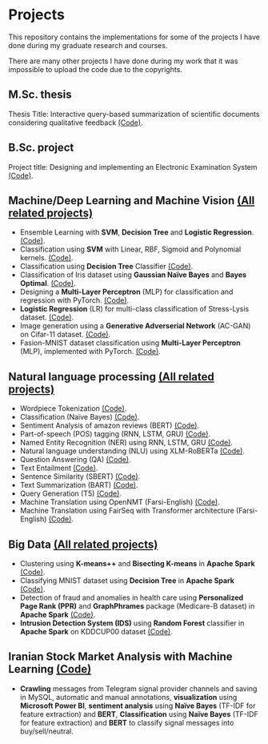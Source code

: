 # Projects

This repository contains the implementations for some of the projects I have done during my graduate research and courses.

There are many other projects I have done during my work that it was impossible to upload the code due to the copyrights.




## M.Sc. thesis
Thesis Title: Interactive query-based summarization of scientific documents considering qualitative feedback [(Code)](https://github.com/mehrzad-ahmadian/projects/tree/master/msc-thesis).



## B.Sc. project
Project title: Designing and implementing an Electronic Examination System [(Code)](https://github.com/mehrzad-ahmadian/projects/tree/master/bsc-project).




## Machine/Deep Learning and Machine Vision [(All related projects)](https://github.com/mehrzad-ahmadian/projects/tree/master/machine-learning/)
* Ensemble Learning with **SVM**, **Decision Tree** and **Logistic Regression**. [(Code)](https://github.com/mehrzad-ahmadian/projects/tree/master/machine-learning/voting-based-ensemble).
* Classification using **SVM** with Linear, RBF, Sigmoid and Polynomial kernels. [(Code)](https://github.com/mehrzad-ahmadian/projects/tree/master/machine-learning/classification-svm).
* Classification using **Decision Tree** Classifier [(Code)](https://github.com/mehrzad-ahmadian/projects/tree/master/machine-learning/classification-decision-tree).
* Classification of Iris dataset using **Gaussian Naïve Bayes** and **Bayes Optimal**. [(Code)](https://github.com/mehrzad-ahmadian/projects/tree/master/machine-learning/classification-naive-bayes).
* Designing a **Multi-Layer Perceptron** (MLP) for classification and regression with PyTorch. [(Code)](https://github.com/mehrzad-ahmadian/projects/tree/master/machine-learning/mlp-classification-regression).
* **Logistic Regression** (LR) for multi-class classification of Stress-Lysis dataset. [(Code)](https://github.com/mehrzad-ahmadian/projects/tree/master/machine-learning/logistic-regression-multi-class).
* Image generation using a **Generative Adverserial Network** (AC-GAN) on Cifar-11 dataset. [(Code)](https://github.com/mehrzad-ahmadian/projects/tree/master/machine-learning/image-generation-ac-gan).
* Fasion-MNIST dataset classification using **Multi-Layer Perceptron** (MLP), implemented with PyTorch. [(Code)](https://github.com/mehrzad-ahmadian/projects/tree/master/machine-learning/image-classification-mlp).





## Natural language processing [(All related projects)](https://github.com/mehrzad-ahmadian/projects/tree/master/natural-language-processing/)
* Wordpiece Tokenization [(Code)](https://github.com/mehrzad-ahmadian/projects/tree/master/natural-language-processing/tokenization-wordpiece).
* Classification (Naïve Bayes) [(Code)](https://github.com/mehrzad-ahmadian/projects/tree/master/natural-language-processing/classification-naive-bayes).
* Sentiment Analysis of amazon reviews (BERT) [(Code)](https://github.com/mehrzad-ahmadian/projects/tree/master/natural-language-processing/sentiment-analysis-amazon-bert).
* Part-of-speech (POS) tagging (RNN, LSTM, GRU) [(Code)](https://github.com/mehrzad-ahmadian/projects/tree/master/natural-language-processing/part-of-speech-tagging).
* Named Entity Recognition (NER) using RNN, LSTM, GRU [(Code)](https://github.com/mehrzad-ahmadian/projects/tree/master/natural-language-processing/named-entity-recognition).
* Natural language understanding (NLU) using XLM-RoBERTa [(Code)](https://github.com/mehrzad-ahmadian/projects/tree/master/natural-language-processing/natural-language-understanding).
* Question Answering (QA) [(Code)](https://github.com/mehrzad-ahmadian/projects/tree/master/natural-language-processing/question-answering).
* Text Entailment [(Code)](https://github.com/mehrzad-ahmadian/projects/tree/master/natural-language-processing/text-entailment).
* Sentence Similarity (SBERT) [(Code)](https://github.com/mehrzad-ahmadian/projects/tree/master/natural-language-processing/sentence-similarity).
* Text Summarization (BART) [(Code)](https://github.com/mehrzad-ahmadian/projects/tree/master/natural-language-processing/text-summarization).
* Query Generation (T5) [(Code)](https://github.com/mehrzad-ahmadian/projects/tree/master/natural-language-processing/query-generation).
* Machine Translation using OpenNMT (Farsi-English) [(Code)](https://github.com/mehrzad-ahmadian/projects/tree/master/natural-language-processing/machine-translation-opennmt).
* Machine Translation using FairSeq with Transformer architecture (Farsi-English) [(Code)](https://github.com/mehrzad-ahmadian/projects/tree/master/natural-language-processing/machine-translation-fairseq).




## Big Data [(All related projects)](https://github.com/mehrzad-ahmadian/projects/tree/master/big-data/)
* Clustering using **K-means++** and **Bisecting K-means** in **Apache Spark** [(Code)](https://github.com/mehrzad-ahmadian/projects/tree/master/big-data/spark-clustering-bisecting-k-means).
* Classifying MNIST dataset using **Decision Tree** in **Apache Spark** [(Code)](https://github.com/mehrzad-ahmadian/projects/tree/master/big-data/spark-decision-tree).
* Detection of fraud and anomalies in health care using **Personalized Page Rank (PPR)**  and **GraphPhrames** package (Medicare-B dataset) in **Apache Spark** [(Code)](https://github.com/mehrzad-ahmadian/projects/tree/master/big-data/spark-fraud-detection-personalized-pagerank).
* **Intrusion Detection System (IDS)** using **Random Forest** classifier in **Apache Spark** on KDDCUP00 dataset [(Code)](https://github.com/mehrzad-ahmadian/projects/tree/master/big-data/spark-intrusion-detection-random-forest).





## Iranian Stock Market Analysis with Machine Learning [(Code)](https://github.com/mehrzad-ahmadian/projects/tree/master/iranian-stock-market-analysis-ml/)
* **Crawling** messages from Telegram signal provider channels and saving in MySQL, automatic and manual annotations, **visualization** using **Microsoft Power BI**, **sentiment analysis** using **Naïve Bayes** (TF-IDF for feature extraction) and **BERT**, **Classification** using **Naïve Bayes** (TF-IDF for feature extraction) and **BERT** to classify signal messages into buy/sell/neutral.